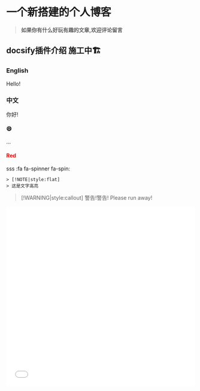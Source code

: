 # 一个新搭建的个人博客 <!-- {docsify-ignore} -->

> **如果你有什么好玩有趣的文章,欢迎评论留言**


## docsify插件介绍 施工中🏗️ <!-- {docsify-ignore} -->

  
 ### **English**
    
Hello!
    
### **中文**
 你好!
    
 
    
    



<!-- tabs:start -->
#### **:smile:**

...

#### **<span style="color: red;">Red</span>**

sss
:fa fa-spinner fa-spin:
<!-- tabs:end -->


```
> [!NOTE|style:flat]
> 这是文字高亮
```


> [!WARNING|style:callout]
> 警告!警告! Please run away!


<iframe id="B-Video" src="//player.bilibili.com/player.html?aid=253158803&bvid=BV13Y411h7fv&cid=485549535&page=1" scrolling="no" border="0" frameborder="no" framespacing="0" allowfullscreen="true" width="100%" height="480"> </iframe>





  
  


